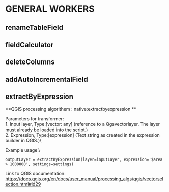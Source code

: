 # **GENERAL WORKERS** 

## **renameTableField**

## **fieldCalculator**

## **deleteColumns**

## **addAutoIncrementalField**

## **extractByExpression**
**QGIS processing algorithem : native:extractbyexpression **

Parameters for transformer: \
    1. Input layer,  Type:[vector: any] (reference to a Qgsvectorlayer. The layer must already be loaded into the script.)\
    2. Expression, Type:[expression] (Text string as created in the expression builder in QGIS.)\

Example usage:\
```
outputLayer = extractByExpression(layer=inputLayer, expression='$area > 1000000', settings=settings)

```
Link to QGIS documentation:  https://docs.qgis.org/en/docs/user_manual/processing_algs/qgis/vectorselection.html#id29






